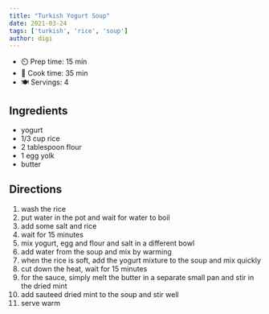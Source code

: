 ```yaml
---
title: "Turkish Yogurt Soup"
date: 2021-03-24
tags: ['turkish', 'rice', 'soup']
author: digi
---
```


- ⏲️ Prep time: 15 min
- 🍳 Cook time: 35 min
- 🍽️ Servings: 4

## Ingredients

- yogurt
- 1/3 cup rice
- 2 tablespoon flour
- 1 egg yolk
- butter

## Directions

1. wash the rice
2. put water in the pot and wait for water to boil
3. add some salt and rice
4. wait for 15 minutes
5. mix yogurt, egg and flour and salt in a different bowl
6. add water from the soup and mix by warming
7. when the rice is soft, add the yogurt mixture to the soup and mix quickly
8. cut down the heat, wait for 15 minutes
9. for the sauce, simply melt the butter in a separate small pan and stir in the dried mint
10. add sauteed dried mint to the soup and stir well
11. serve warm

